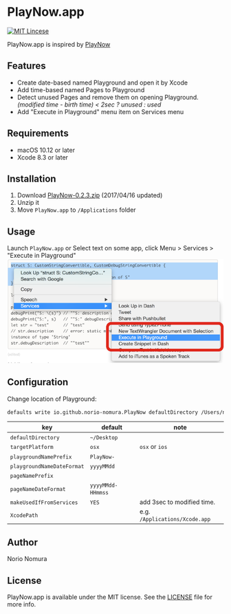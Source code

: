 # PlayNow.app
[![MIT Lincese](http://img.shields.io/badge/license-MIT-blue.svg?style=flat)](LICENSE)

PlayNow.app is inspired by [PlayNow](https://github.com/apalancat/PlayNow)

## Features
- Create date-based named Playground and open it by Xcode
- Add time-based named Pages to Playground
- Detect unused Pages and remove them on opening Playground.
*(modified time - birth time) < 2sec ? unused : used*
- Add "Execute in Playground" menu item on Services menu

## Requirements
- macOS 10.12 or later
- Xcode 8.3 or later

## Installation
1. Download [PlayNow-0.2.3.zip](http://github.com/norio-nomura/PlayNow/releases/download/0.2.3/PlayNow-0.2.3.zip) (2017/04/16 updated)
2. Unzip it
3. Move `PlayNow.app` to `/Applications` folder

## Usage
Launch `PlayNow.app`
or
Select text on some app, click Menu > Services > "Execute in Playground"
![Services](images/ExecuteInPlayground.png)

## Configuration
Change location of Playground:
```sh
defaults write io.github.norio-nomura.PlayNow defaultDirectory /Users/norio/Documents
```

key                           | default           | note
------------------------------|-------------------|-------------------------------
`defaultDirectory`            | `~/Desktop`       |
`targetPlatform`              | `osx`             | `osx` or `ios`
`playgroundNamePrefix`        | `PlayNow-`        |
`playgroundNameDateFormat`    | `yyyyMMdd`        |
`pageNamePrefix`              |                   |
`pageNameDateFormat`          | `yyyyMMdd-HHmmss` |
`makeUsedIfFromServices`      | `YES`             | add 3sec to modified time.
`XcodePath`                   |                   | e.g. `/Applications/Xcode.app`

## Author

Norio Nomura

## License

PlayNow.app is available under the MIT license. See the [LICENSE](LICENSE) file for more info.
